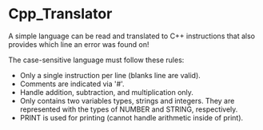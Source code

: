 # Cpp_Translator
A simple language can be read and translated to C++ instructions that also provides which line an error was found on!

The case-sensitive language must follow these rules:
  - Only a single instruction per line (blanks line are valid).
  - Comments are indicated via '#'.
  - Handle addition, subtraction, and multiplication only.
  - Only contains two variables types, strings and integers. They are represented with the types of NUMBER and STRING, respectively.
  - PRINT is used for printing (cannot handle arithmetic inside of print).
